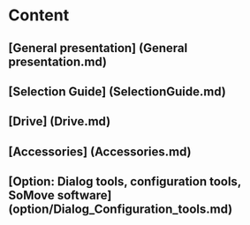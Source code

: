 # Content

## [General presentation] (General presentation.md)
## [Selection Guide] (SelectionGuide.md)
## [Drive] (Drive.md)
## [Accessories] (Accessories.md)
## [Option: Dialog tools, configuration tools, SoMove software] (option/Dialog_Configuration_tools.md)

